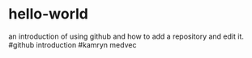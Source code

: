 # hello-world
an introduction of using github and how to add a repository and edit it. 
#github introduction 
#kamryn medvec
